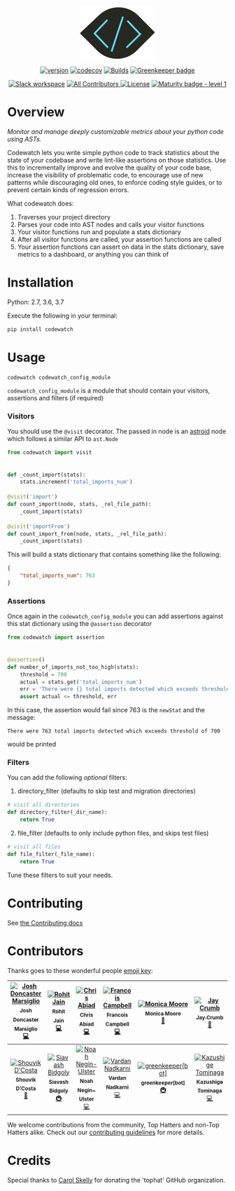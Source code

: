 <div align="center">
<a href="https://github.com/tophat/codewatch">
    <img src="website/static/img/codewatch@2x.png"/>
</a>

[![version](https://img.shields.io/pypi/v/codewatch.svg)](https://pypi.org/project/codewatch/)
[![codecov](https://codecov.io/gh/tophat/codewatch/branch/master/graph/badge.svg)](https://codecov.io/gh/tophat/codewatch)
[![Builds](https://img.shields.io/circleci/project/github/tophat/codewatch/master.svg)](https://circleci.com/gh/tophat/codewatch)
[![Greenkeeper badge](https://badges.greenkeeper.io/tophat/codewatch.svg)](https://greenkeeper.io/)
<br />

[![Slack workspace](https://slackinvite.dev.tophat.com/badge.svg)](https://opensource.tophat.com/slack)
<a href="#contributors">
    <img alt="All Contributors" src="https://img.shields.io/badge/all_contributors-10-orange.svg?style=flat-square"/>
</a>
[![License](https://img.shields.io/badge/License-Apache%202.0-blue.svg)](https://opensource.org/licenses/Apache-2.0)
[![Maturity badge - level 1](https://img.shields.io/badge/Maturity-Level%201%20--%20New%20Project-yellow.svg)](https://github.com/tophat/getting-started/blob/master/scorecard.md)

</div>

# Overview

_Monitor and manage deeply customizable metrics about your python code using ASTs._

Codewatch lets you write simple python code to track statistics about the state of your codebase and write lint-like assertions on those statistics. Use this to incrementally improve and evolve the quality of your code base, increase the visibility of problematic code, to encourage use of new patterns while discouraging old ones, to enforce coding style guides, or to prevent certain kinds of regression errors.

What codewatch does:
1. Traverses your project directory
2. Parses your code into AST nodes and calls your visitor functions
3. Your visitor functions run and populate a stats dictionary
4. After all visitor functions are called, your assertion functions are called
5. Your assertion functions can assert on data in the stats dictionary, save metrics to a dashboard, or anything you can think of

# Installation
Python: 2.7, 3.6, 3.7

Execute the following in your terminal:

```bash
pip install codewatch
```

# Usage

`codewatch codewatch_config_module`

`codewatch_config_module` is a module that should contain your visitors, assertions and filters (if required)

### Visitors
You should use the `@visit` decorator.
The passed in node is an [astroid](https://astroid.readthedocs.io/en/latest/) node which follows a similar API to `ast.Node`

```python
from codewatch import visit


def _count_import(stats):
    stats.increment('total_imports_num')

@visit('import')
def count_import(node, stats, _rel_file_path):
    _count_import(stats)

@visit('importFrom')
def count_import_from(node, stats, _rel_file_path):
    _count_import(stats)
```

This will build a stats dictionary that contains something like the following:

```json
{
    "total_imports_num": 763
}
```

### Assertions
Once again in the `codewatch_config_module` you can add assertions against this stat dictionary using the `@assertion` decorator

```python
from codewatch import assertion


@assertion()
def number_of_imports_not_too_high(stats):
    threshold = 700
    actual = stats.get('total_imports_num')
    err = 'There were {} total imports detected which exceeds threshold of {}'.format(actual, threshold)
    assert actual <= threshold, err
```

In this case, the assertion would fail since 763 is the `newStat` and the message:

```
There were 763 total imports detected which exceeds threshold of 700
```

would be printed

### Filters
You can add the following *optional* filters:

1. directory_filter (defaults to skip test and migration directories)

```python
# visit all directories
def directory_filter(_dir_name):
    return True
```

2. file_filter (defaults to only include python files, and skips test files)
```python
# visit all files
def file_filter(_file_name):
    return True
```

Tune these filters to suit your needs.


# Contributing
See [the Contributing docs](CONTRIBUTING.md)

# Contributors
Thanks goes to these wonderful people [emoji key](https://github.com/kentcdodds/all-contributors#emoji-key):

<!-- ALL-CONTRIBUTORS-LIST:START - Do not remove or modify this section -->
<!-- prettier-ignore -->
| [<img src="https://avatars2.githubusercontent.com/u/9436142?v=4" width="100px;" alt="Josh Doncaster Marsiglio"/><br /><sub><b>Josh Doncaster Marsiglio</b></sub>](https://github.com/lime-green)<br />[💻](https://github.com/tophat/codewatch/commits?author=lime-green "Code") | [<img src="https://avatars0.githubusercontent.com/u/18485117?v=4" width="100px;" alt="Rohit Jain"/><br /><sub><b>Rohit Jain</b></sub>](https://github.com/rohit-jain27)<br />[💻](https://github.com/tophat/codewatch/commits?author=rohit-jain27 "Code") | [<img src="https://avatars2.githubusercontent.com/u/840172?v=4" width="100px;" alt="Chris Abiad"/><br /><sub><b>Chris Abiad</b></sub>](https://github.com/cabiad)<br />[💻](https://github.com/tophat/codewatch/commits?author=cabiad "Code") | [<img src="https://avatars.githubusercontent.com/u/3876970?v=4" width="100px;" alt="Francois Campbell"/><br /><sub><b>Francois Campbell</b></sub>](https://github.com/francoiscampbell)<br />[💻](https://github.com/tophat/codewatch/commits?author=francoiscampbell "Code") | [<img src="https://avatars3.githubusercontent.com/u/8105535?v=4" width="100px;" alt="Monica Moore"/><br /><sub><b>Monica Moore</b></sub>](https://monicamoore.ca)<br />[🎨](#design-monicamm95 "Design") | [<img src="https://avatars0.githubusercontent.com/u/7827407?v=4" width="100px;" alt="Jay Crumb"/><br /><sub><b>Jay Crumb</b></sub>](https://github.com/jcrumb)<br />[📖](https://github.com/tophat/codewatch/commits?author=jcrumb "Documentation") | [<img src="https://avatars.githubusercontent.com/u/3534236?v=4" width="100px;" alt="Jake Bolam"/><br /><sub><b>Jake Bolam</b></sub>](https://github.com/jakebolam)<br />[🚇](#infra-jakebolam "Infrastructure (Hosting, Build-Tools, etc)") |
| :---: | :---: | :---: | :---: | :---: | :---: | :---: |
| [<img src="https://avatars0.githubusercontent.com/u/6020693?v=4" width="100px;" alt="Shouvik D'Costa"/><br /><sub><b>Shouvik D'Costa</b></sub>](https://github.com/sdcosta)<br />[📖](https://github.com/tophat/codewatch/commits?author=sdcosta "Documentation") | [<img src="https://avatars1.githubusercontent.com/u/445636?v=4" width="100px;" alt="Siavash Bidgoly"/><br /><sub><b>Siavash Bidgoly</b></sub>](https://github.com/syavash)<br />[🚇](#infra-syavash "Infrastructure (Hosting, Build-Tools, etc)") | [<img src="https://avatars0.githubusercontent.com/u/1297096?v=4" width="100px;" alt="Noah Negin-Ulster"/><br /><sub><b>Noah Negin-Ulster</b></sub>](https://github.com/noahnu)<br />[💻](https://github.com/tophat/codewatch/commits?author=noahnu "Code") | [<img src="https://avatars2.githubusercontent.com/u/20511260?v=4" width="100px;" alt="Vardan Nadkarni"/><br /><sub><b>Vardan Nadkarni</b></sub>](https://github.com/vardan10)<br />[💻](https://github.com/tophat/codewatch/commits?author=vardan10 "Code") | [<img src="https://avatars3.githubusercontent.com/in/505?v=4" width="100px;" alt="greenkeeper[bot]"/><br /><sub><b>greenkeeper[bot]</b></sub>](https://github.com/apps/greenkeeper)<br />[🚇](#infra-greenkeeper[bot] "Infrastructure (Hosting, Build-Tools, etc)") | [<img src="https://avatars3.githubusercontent.com/u/2306108?v=4" width="100px;" alt="Kazushige Tominaga"/><br /><sub><b>Kazushige Tominaga</b></sub>](https://kazu9su.com)<br />[💻](https://github.com/tophat/codewatch/commits?author=kazu9su "Code") |
<!-- ALL-CONTRIBUTORS-LIST:END -->

We welcome contributions from the community, Top Hatters and non-Top Hatters alike. Check out our [contributing guidelines](CONTRIBUTING.md) for more details.

# Credits

Special thanks to [Carol Skelly](https://github.com/iatek) for donating the 'tophat' GitHub organization.
